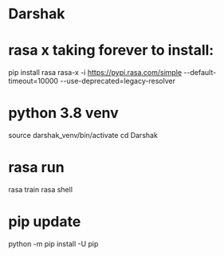 # Darshak
 
# rasa x taking forever to install:
pip install rasa rasa-x -i https://pypi.rasa.com/simple --default-timeout=10000 --use-deprecated=legacy-resolver

# python 3.8 venv
source darshak_venv/bin/activate
cd Darshak

# rasa run
rasa train
rasa shell

# pip update
python -m pip install -U pip

